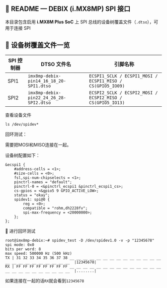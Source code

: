 ## 📘 README — DEBIX (i.MX8MP) SPI 接口

本目录包含启用 **i.MX8M Plus SoC** 上 SPI 总线的设备树覆盖文件（`.dtso`），可用于连接 SPI



## 📂 设备树覆盖文件一览

| SPI 控制器 | DTSO 文件名                             | 引脚名称                                                   |
| ---------- | --------------------------------------- | ---------------------------------------------------------- |
| SPI1       | `imx8mp-debix-pin14_16_18_20-SPI1.dtso` | `ECSPI1_SCLK / ECSPI1_MOSI / ECSPI1_MISO / CS(GPIO5_IO09)` |
| SPI2       | `imx8mp-debix-pin22_24_26_28-SPI2.dtso` | `ECSPI2_SCLK / ECSPI2_MOSI / ECSPI2_MISO / CS(GPIO5_IO13)` |





查看设备文件

```shell
ls /dev/spidev*
```



回环测试：

需要把MOSI和MISO连接在一起。

设备树配置如下：

```shell
&ecspi1 {
	#address-cells = <1>;
	#size-cells = <0>;
	fsl,spi-num-chipselects = <1>;
	pinctrl-names = "default";
	pinctrl-0 = <&pinctrl_ecspi1 &pinctrl_ecspi1_cs>;
	cs-gpios = <&gpio5 9 GPIO_ACTIVE_LOW>;
	status = "okay";
	spidev1: spi@0 {
		reg = <0>;
		compatible = "rohm,dh2228fv";
		spi-max-frequency = <20000000>;
	};
};
```



🧪 进行回环测试

```shell
root@imx8mp-debix:~# spidev_test -D /dev/spidev1.0 -v -p "12345678"
spi mode: 0x0
bits per word: 8
max speed: 500000 Hz (500 kHz)
TX | 31 32 33 34 35 36 37 38 __ __ __ __ __ __ __ __ __ __ __ __ __ __ __ __ __ __ __ __ __ __ __ __  |12345678|
RX | FF FF FF FF FF FF FF FF __ __ __ __ __ __ __ __ __ __ __ __ __ __ __ __ __ __ __ __ __ __ __ __  |........|

```

如果连接在一起的话`RX`就会看到`12345678`
